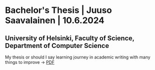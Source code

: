 #  Bachelor's Thesis | Juuso Saavalainen | 10.6.2024
## University of Helsinki, Faculty of Science, Department of Computer Science

My thesis or should I say learning journey in academic writing with many things to improve -> [PDF](https://github.com/JuusoSaavalainen/bsc_thesis/blob/main/Juuso%20Saavalainen%20Multimodal%20Machine%20Learning%20and%20Data%20Fusion%20in%20Medical%20Diagnosis-1.pdf)
